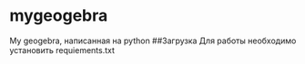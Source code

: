 # mygeogebra
My geogebra, написанная на python
##Загрузка
Для работы необходимо установить requiements.txt
